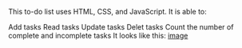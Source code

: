 This to-do list uses HTML, CSS, and JavaScript. It is able to:

Add tasks
Read tasks
Update tasks
Delet tasks
Count the number of complete and incomplete tasks
It looks like this:
[image](https://github.com/Dolapo-Mosuro/TODO/assets/54285015/71845a63-fbb2-4caa-9864-dc5f18bc53ce)
